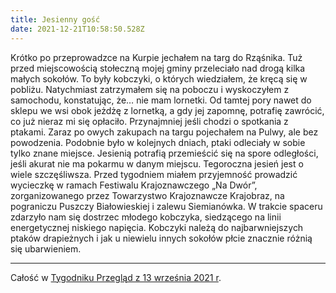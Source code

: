 ```yaml
---
title: Jesienny gość
date: 2021-12-21T10:58:50.528Z
---
```

Krótko po przeprowadzce na Kurpie jechałem na targ do Rząśnika. Tuż przed miejscowością stołeczną mojej gminy przeleciało nad drogą kilka małych sokołów. To były kobczyki, o których wiedziałem, że kręcą się w pobliżu. Natychmiast zatrzymałem się na poboczu i wyskoczyłem z samochodu, konstatując, że… nie mam lornetki. Od tamtej pory nawet do sklepu we wsi obok jeżdżę z lornetką, a gdy jej zapomnę, potrafię zawrócić, co już nieraz mi się opłaciło. Przynajmniej jeśli chodzi o spotkania z ptakami. Zaraz po owych zakupach na targu pojechałem na Pulwy, ale bez powodzenia. Podobnie było w kolejnych dniach, ptaki odleciały w sobie tylko znane miejsce. Jesienią potrafią przemieścić się na spore odległości, jeśli akurat nie ma pokarmu w danym miejscu.
Tegoroczna jesień jest o wiele szczęśliwsza. Przed tygodniem miałem przyjemność prowadzić wycieczkę w ramach Festiwalu Krajoznawczego „Na Dwór”, zorganizowanego przez Towarzystwo Krajoznawcze Krajobraz, na pograniczu Puszczy Białowieskiej i zalewu Siemianówka. W trakcie spaceru zdarzyło nam się dostrzec młodego kobczyka, siedzącego na linii energetycznej niskiego napięcia. Kobczyki należą do najbarwniejszych ptaków drapieżnych i jak u niewielu innych sokołów płcie znacznie różnią się ubarwieniem.
***
Całość w [Tygodniku Przegląd z 13 września 2021 r](https://www.tygodnikprzeglad.pl/jesienny-gosc/).